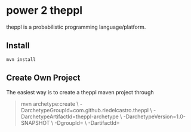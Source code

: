 power 2 theppl
==============

theppl is a probabilistic programming language/platform.

Install
--------

`mvn install`

Create Own Project
------------------
The easiest way is to create a theppl maven project through

<blockquote>
mvn archetype:create                                    \
  -DarchetypeGroupId=com.github.riedelcastro.theppl     \
  -DarchetypeArtifactId=theppl-archetype                \
  -DarchetypeVersion=1.0-SNAPSHOT                       \
  -DgroupId=<yourgroupid>                               \
  -DartifactId=<yourprojectid>

</blockquote>